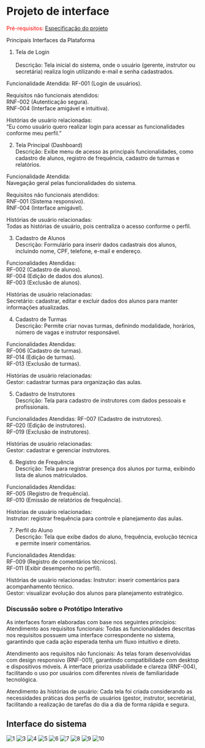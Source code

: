 # Projeto de interface

<span style="color:red">Pré-requisitos: <a href="02-Especificacao.md"> Especificação do projeto</a></span>

Principais Interfaces da Plataforma <br>
1. Tela de Login <br><br>
Descrição: Tela inicial do sistema, onde o usuário (gerente, instrutor ou secretária) realiza login utilizando e-mail e senha cadastrados.

Funcionalidade Atendida: RF-001 (Login de usuários). <br>

Requisitos não funcionais atendidos: <br>
RNF-002 (Autenticação segura). <br>
RNF-004 (Interface amigável e intuitiva). <br>

Histórias de usuário relacionadas: <br>
“Eu como usuário quero realizar login para acessar as funcionalidades conforme meu perfil.” <br>

2. Tela Principal (Dashboard) <br>
Descrição: Exibe menu de acesso às principais funcionalidades, como cadastro de alunos, registro de frequência, cadastro de turmas e relatórios.

Funcionalidade Atendida: <br>
Navegação geral pelas funcionalidades do sistema. <br>

Requisitos não funcionais atendidos: <br>
RNF-001 (Sistema responsivo). <br>
RNF-004 (Interface amigável). <br>

Histórias de usuário relacionadas: <br>
Todas as histórias de usuário, pois centraliza o acesso conforme o perfil. <br>

3. Cadastro de Alunos <br>
Descrição: Formulário para inserir dados cadastrais dos alunos, incluindo nome, CPF, telefone, e-mail e endereço. <br>

Funcionalidades Atendidas: <br>
RF-002 (Cadastro de alunos). <br>
RF-004 (Edição de dados dos alunos). <br>
RF-003 (Exclusão de alunos). <br>

Histórias de usuário relacionadas: <br>
Secretário: cadastrar, editar e excluir dados dos alunos para manter informações atualizadas. <br>

4. Cadastro de Turmas <br>
Descrição: Permite criar novas turmas, definindo modalidade, horários, número de vagas e instrutor responsável. <br>

Funcionalidades Atendidas: <br>
RF-006 (Cadastro de turmas). <br>
RF-014 (Edição de turmas). <br>
RF-013 (Exclusão de turmas). <br>

Histórias de usuário relacionadas: <br>
Gestor: cadastrar turmas para organização das aulas. <br>

5. Cadastro de Instrutores <br>
Descrição: Tela para cadastro de instrutores com dados pessoais e profissionais. <br>

Funcionalidades Atendidas:
RF-007 (Cadastro de instrutores). <br>
RF-020 (Edição de instrutores). <br>
RF-019 (Exclusão de instrutores). <br>

Histórias de usuário relacionadas: <br>
Gestor: cadastrar e gerenciar instrutores.<br>

6. Registro de Frequência <br>
Descrição: Tela para registrar presença dos alunos por turma, exibindo lista de alunos matriculados.<br>

Funcionalidades Atendidas: <br>
RF-005 (Registro de frequência). <br>
RF-010 (Emissão de relatórios de frequência). <br>

Histórias de usuário relacionadas:<br>
Instrutor: registrar frequência para controle e planejamento das aulas. <br>

7. Perfil do Aluno <br>
Descrição: Tela que exibe dados do aluno, frequência, evolução técnica e permite inserir comentários. <br>

Funcionalidades Atendidas: <br>
RF-009 (Registro de comentários técnicos). <br>
RF-011 (Exibir desempenho no perfil). <br>

Histórias de usuário relacionadas:
Instrutor: inserir comentários para acompanhamento técnico.<br>
Gestor: visualizar evolução dos alunos para planejamento estratégico.<br>

### Discussão sobre o Protótipo Interativo
As interfaces foram elaboradas com base nos seguintes princípios: <br>
Atendimento aos requisitos funcionais: Todas as funcionalidades descritas nos requisitos possuem uma interface correspondente no sistema, garantindo que cada ação esperada tenha um fluxo intuitivo e direto.

Atendimento aos requisitos não funcionais: As telas foram desenvolvidas com design responsivo (RNF-001), garantindo compatibilidade com desktop e dispositivos móveis. A interface prioriza usabilidade e clareza (RNF-004), facilitando o uso por usuários com diferentes níveis de familiaridade tecnológica.

Atendimento às histórias de usuário: Cada tela foi criada considerando as necessidades práticas dos perfis de usuários (gestor, instrutor, secretária), facilitando a realização de tarefas do dia a dia de forma rápida e segura.
 
## Interface do sistema

![1](https://github.com/user-attachments/assets/d3861be6-95b6-46fb-bd8c-5112a0cb9de5)
![3](https://github.com/user-attachments/assets/4bf68e3e-8cee-4172-b6b8-25f64038636c)
![4](https://github.com/user-attachments/assets/67722492-0e46-481e-9258-023f01b0a717)
![5](https://github.com/user-attachments/assets/748190d1-0c87-4baa-ab11-a4a5a6a229f4)
![6](https://github.com/user-attachments/assets/786bb004-0270-4064-96e8-d5dc859e67df)
![7](https://github.com/user-attachments/assets/6e42d041-8304-4a1b-a8d2-520b0160d366)
![8](https://github.com/user-attachments/assets/76dc6e7f-1d7c-42c1-ad6f-3b91647cc554)
![9](https://github.com/user-attachments/assets/eeb9a4f4-6e9f-44f7-948f-6e712a2f031d)
![10](https://github.com/user-attachments/assets/49a2beb2-21b1-4a64-92ef-65de57df614e)

